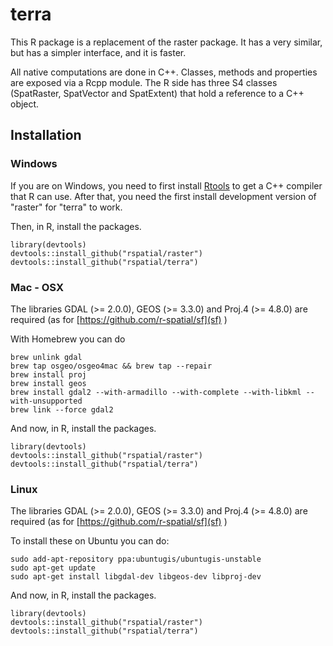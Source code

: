 # terra

This R package is a replacement of the raster package. It has a very similar, but has a simpler interface, and it is faster.

All native computations are done in C++. Classes, methods and properties are exposed via a Rcpp module. The R side has three S4 classes (SpatRaster, SpatVector and SpatExtent) that hold a reference to a C++ object. 

## Installation


### Windows

If you are on Windows, you need to first install [Rtools](https://cran.r-project.org/bin/windows/Rtools/) to get a C++ compiler that R can use. After that, you need the first install development version of "raster" for "terra" to work. 

Then, in R, install the packages.

```
library(devtools)
devtools::install_github("rspatial/raster")
devtools::install_github("rspatial/terra")
```

### Mac - OSX

The libraries GDAL (>= 2.0.0), GEOS (>= 3.3.0) and Proj.4 (>= 4.8.0) are required (as for [https://github.com/r-spatial/sf](sf) )

With Homebrew you can do

```
brew unlink gdal
brew tap osgeo/osgeo4mac && brew tap --repair
brew install proj
brew install geos
brew install gdal2 --with-armadillo --with-complete --with-libkml --with-unsupported
brew link --force gdal2
```

And now, in R, install the packages.
```
library(devtools)
devtools::install_github("rspatial/raster")
devtools::install_github("rspatial/terra")
```

### Linux

The libraries GDAL (>= 2.0.0), GEOS (>= 3.3.0) and Proj.4 (>= 4.8.0) are required (as for [https://github.com/r-spatial/sf](sf) )


To install these on Ubuntu you can do:
```
sudo add-apt-repository ppa:ubuntugis/ubuntugis-unstable
sudo apt-get update
sudo apt-get install libgdal-dev libgeos-dev libproj-dev 
```

And now, in R, install the packages.
```
library(devtools)
devtools::install_github("rspatial/raster")
devtools::install_github("rspatial/terra")
```
